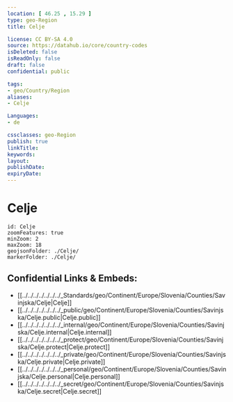 ```yaml
---
location: [ 46.25 , 15.29 ] 
type: geo-Region
title: Celje

license: CC BY-SA 4.0
source: https://datahub.io/core/country-codes
isDeleted: false
isReadOnly: false
draft: false
confidential: public

tags:
- geo/Country/Region
aliases:
- Celje

Languages:
- de

cssclasses: geo-Region
publish: true
linkTitle: 
keywords: 
layout: 
publishDate: 
expiryDate: 
---
```


# Celje

```leaflet
id: Celje
zoomFeatures: true 
minZoom: 2 
maxZoom: 18
geojsonFolder: ./Celje/
markerFolder: ./Celje/
```


## Confidential Links & Embeds: 
- [[../../../../../../../_Standards/geo/Continent/Europe/Slovenia/Counties/Savinjska/Celje|Celje]] 
- [[../../../../../../../_public/geo/Continent/Europe/Slovenia/Counties/Savinjska/Celje.public|Celje.public]] 
- [[../../../../../../../_internal/geo/Continent/Europe/Slovenia/Counties/Savinjska/Celje.internal|Celje.internal]] 
- [[../../../../../../../_protect/geo/Continent/Europe/Slovenia/Counties/Savinjska/Celje.protect|Celje.protect]] 
- [[../../../../../../../_private/geo/Continent/Europe/Slovenia/Counties/Savinjska/Celje.private|Celje.private]] 
- [[../../../../../../../_personal/geo/Continent/Europe/Slovenia/Counties/Savinjska/Celje.personal|Celje.personal]] 
- [[../../../../../../../_secret/geo/Continent/Europe/Slovenia/Counties/Savinjska/Celje.secret|Celje.secret]] 

